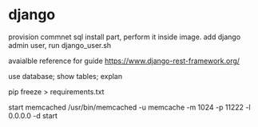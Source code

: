 # django
provision commnet sql install part, perform it inside image.
add django admin user, run django_user.sh

avaialble reference for guide
https://www.django-rest-framework.org/


use database;
show tables;
explan

pip freeze > requirements.txt

start memcached
/usr/bin/memcached -u memcache -m 1024 -p 11222 -l 0.0.0.0 -d start